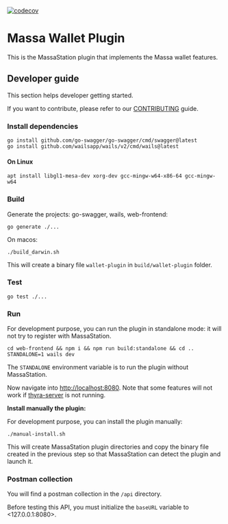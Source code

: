 [![codecov](https://codecov.io/gh/massalabs/thyra-plugin-wallet/branch/main/graph/badge.svg?token=RZ6AN1ISEA)](https://codecov.io/gh/massalabs/thyra-plugin-wallet)

# Massa Wallet Plugin

This is the MassaStation plugin that implements the Massa wallet features.

## Developer guide

This section helps developer getting started.

If you want to contribute, please refer to our [CONTRIBUTING](CONTRIBUTING.md) guide.

### Install dependencies

```shell
go install github.com/go-swagger/go-swagger/cmd/swagger@latest
go install github.com/wailsapp/wails/v2/cmd/wails@latest
```

#### On Linux

```shell
apt install libgl1-mesa-dev xorg-dev gcc-mingw-w64-x86-64 gcc-mingw-w64
```

### Build

Generate the projects: go-swagger, wails, web-frontend:

```shell
go generate ./...
```

On macos:

```shell
./build_darwin.sh
```

This will create a binary file `wallet-plugin` in `build/wallet-plugin` folder.

### Test

```shell
go test ./...
```

### Run

For development purpose, you can run the plugin in standalone mode: it will not try to register with MassaStation.

```shell
cd web-frontend && npm i && npm run build:standalone && cd ..
STANDALONE=1 wails dev
```

The `STANDALONE` environment variable is to run the plugin without MassaStation.

Now navigate into <http://localhost:8080>. Note that some features will not work if
[thyra-server](https://github.com/massalabs/thyra) is not running.

**Install manually the plugin:**

For development purpose, you can install the plugin manually:

```shell
./manual-install.sh
```

This will create MassaStation plugin directories and copy the binary file created in the previous step so that
MassaStation can detect the plugin and launch it.

### Postman collection

You will find a postman collection in the `/api` directory.

Before testing this API, you must initialize the `baseURL` variable to <127.0.0.1:8080>.
